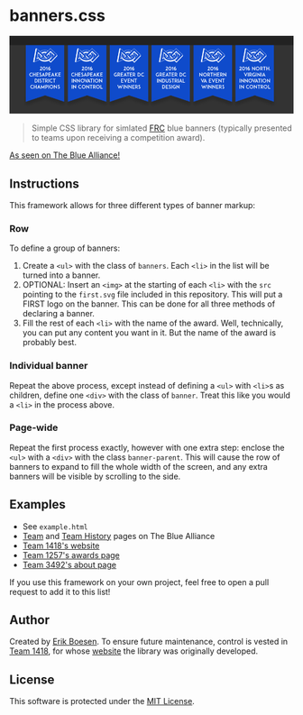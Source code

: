 # banners.css
![Screenshot](screenshot.png)
> Simple CSS library for simlated [FRC](http://firstinspires.org/robotics/frc) blue banners (typically presented to teams upon receiving a competition award).

[As seen on The Blue Alliance!](https://www.thebluealliance.com/team/254/history)

## Instructions
This framework allows for three different types of banner markup:

### Row
To define a group of banners:
1. Create a `<ul>` with the class of `banners`. Each `<li>` in the list will be turned into a banner.
2. OPTIONAL: Insert an `<img>` at the starting of each `<li>` with the `src` pointing to the `first.svg` file  included in this repository. This will put a FIRST logo on the banner. This can be done for all three methods of declaring a banner.
3. Fill the rest of each `<li>` with the name of the award. Well, technically, you can put any content you want in it. But the name of the award is probably best.

### Individual banner
Repeat the above process, except instead of defining a `<ul>` with `<li>`s as children, define one `<div>` with the class of `banner`. Treat this like you would a `<li>` in the process above.

### Page-wide
Repeat the first process exactly, however with one extra step: enclose the `<ul>` with a `<div>` with the class `banner-parent`. This will cause the row of banners to expand to fill the whole width of the screen, and any extra banners will be visible by scrolling to the side.

## Examples
* See `example.html`
* [Team](http://www.thebluealliance.com/team/1418/2016) and [Team History](http://www.thebluealliance.com/team/254/history) pages on The Blue Alliance
* [Team 1418's website](http://1418.team)
* [Team 1257's awards page](http://team1257.org/#awards)
* [Team 3492's about page](http://parts3492.org/about/)

If you use this framework on your own project, feel free to open a pull request to add it to this list!

## Author
Created by [Erik Boesen](https://github.com/ErikBoesen). To ensure future maintenance, control is vested in [Team 1418](https://github.com/frc1418), for whose [website](http://1418.team) the library was originally developed.

## License
This software is protected under the [MIT License](LICENSE).
